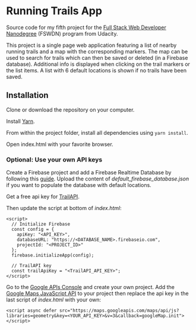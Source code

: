# Running Trails App

Source code for my fifth project for the [Full Stack Web Developer Nanodegree](https://www.udacity.com/course/full-stack-web-developer-nanodegree--nd004) (FSWDN) program from Udacity.

This project is a single page web application featuring a list of nearby running trails and a map with the corresponding markers. The map can be used to search for trails which can then be saved or deleted (in a Firebase database). Additional info is displayed when clicking on the trail markers or the list items. A list with 6 default locations is shown if no trails have been saved.

## Installation

Clone or download the repository on your computer.

Install [Yarn](https://yarnpkg.com/en/docs/install).

From within the project folder, install all dependencies using `yarn install`.

Open index.html with your favorite browser.

### Optional: Use your own API keys

Create a Firebase project and add a Firebase Realtime Database by following this [guide](https://firebase.google.com/docs/database/web/start?authuser=0). Upload the content of *default_firebase_database.json* if you want to populate the database with default locations.

Get a free api key for [TrailAPI](http://www.trailapi.com/).

Then update the script at bottom of *index.html*:
```
<script>
  // Initialize Firebase
  const config = {
    apiKey: "<API_KEY>",
    databaseURL: "https://<DATABASE_NAME>.firebaseio.com",
    projectId: "<PROJECT_ID>"
  };
  firebase.initializeApp(config);

  // TrailAPI key
  const trailApiKey = "<TrailAPI_API_KEY>";
</script>
```

Go to the [Google APIs Console](https://console.developers.google.com/) and create your own project. Add the [Google Maps JavaScript API](https://developers.google.com/maps/documentation/javascript/tutorial) to your project then replace the api key in the last script of *index.html* with your own:
```
<script async defer src="https://maps.googleapis.com/maps/api/js?libraries=geometry&key=<YOUR_API_KEY>&v=3&callback=googleMap.init"></script>
```
